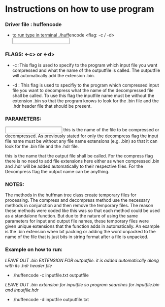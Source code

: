# Instructions on how to use program

### Driver file : huffencode 
- to run type in terminal ./huffencode <flag: -c / -d> <Input File name> <Output File Name>

### FLAGS: <-c> or <-d>
- -c :This flag is used to specify to the program which input file you want compressed and what the name of the outputfile is called. The outputfile will automatically add the extension .bin.
	
- -d : This flag is used to specifiy to the program which compressed input file you want to decompress what the name of the decompressed file shall be called. To use this flag the inputfile name must be without the extension .bin so that the program knows to look for the .bin file and the .hdr header file that should be present.

### PARAMETERS: 
<Input File Name> this is the name of the file to be compressed or decompressed. As previously stated for only the decompress flag the input file name must be without any file name extensions (e.g. .bin) so that it can look for the .bin file and the .hdr file.

<Output File Name> this is the name that the output file shall be called. For the compress flag there is no need to add file extensions here either as when compressed .bin and .hdr will be added automatically to their respective files. For the Decompress flag the output name can be anything.

### NOTES:
The methods in the huffman tree class create temporary files for processing. The compress and decompress method use the necessary methods in conjunction and then remove the temporary files. The reason these methods were coded like this was so that each method could be used as a standalone function. But due to the nature of using the same parameters for input and output file names, these temporary files were given unique extensions that the function adds in automatically. An example is the .bin extension when bit packing or adding the word unpacked to the name of the file that is just bits in string format after a file is unpacked.

### Example on how to run:
*LEAVE OUT .bin EXTENSION FOR outputfile. it is added automatically along with its .hdr header file*
	
- ./huffencode -c inputfile.txt outputfile

*LEAVE OUT .bin extension for inputfile so program searches for inputfile.bin and inputfile.hdr*
	
- ./huffencode -d inputfile outputfile.txt



